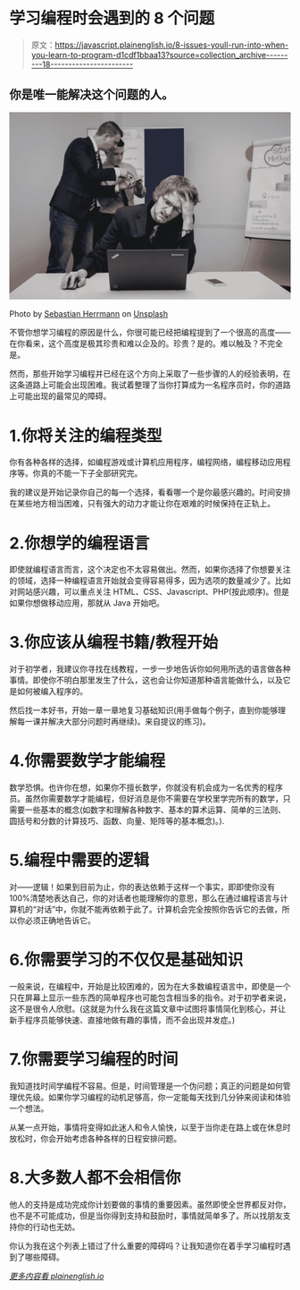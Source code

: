 # 学习编程时会遇到的 8 个问题

> 原文：<https://javascript.plainenglish.io/8-issues-youll-run-into-when-you-learn-to-program-d1cdf1bbaa13?source=collection_archive---------18----------------------->

## 你是唯一能解决这个问题的人。

![](img/a1fdad8d5a4e9b71ad5e521525af6108.png)

Photo by [Sebastian Herrmann](https://unsplash.com/@officestock?utm_source=medium&utm_medium=referral) on [Unsplash](https://unsplash.com?utm_source=medium&utm_medium=referral)

不管你想学习编程的原因是什么，你很可能已经把编程提到了一个很高的高度——在你看来，这个高度是极其珍贵和难以企及的。珍贵？是的。难以触及？不完全是。

然而，那些开始学习编程并已经在这个方向上采取了一些步骤的人的经验表明，在这条道路上可能会出现困难。我试着整理了当你打算成为一名程序员时，你的道路上可能出现的最常见的障碍。

# 1.你将关注的编程类型

你有各种各样的选择，如编程游戏或计算机应用程序，编程网络，编程移动应用程序等。你真的不能一下子全部研究完。

我的建议是开始记录你自己的每一个选择，看看哪一个是你最感兴趣的。时间安排在某些地方相当困难，只有强大的动力才能让你在艰难的时候保持在正轨上。

# 2.你想学的编程语言

即使就编程语言而言，这个决定也不太容易做出。然而，如果你选择了你想要关注的领域，选择一种编程语言开始就会变得容易得多，因为选项的数量减少了。比如对网站感兴趣，可以重点关注 HTML、CSS、Javascript、PHP(按此顺序)。但是如果你想做移动应用，那就从 Java 开始吧。

# 3.你应该从编程书籍/教程开始

对于初学者，我建议你寻找在线教程，一步一步地告诉你如何用所选的语言做各种事情。即使你不明白那里发生了什么，这也会让你知道那种语言能做什么，以及它是如何被编入程序的。

然后找一本好书，开始一章一章地复习基础知识(用手做每个例子，直到你能够理解每一课并解决大部分问题时再继续)。来自提议的练习)。

# 4.你需要数学才能编程

数学恐惧。也许你在想，如果你不擅长数学，你就没有机会成为一名优秀的程序员。虽然你需要数学才能编程，但好消息是你不需要在学校里学完所有的数学，只需要一些基本的概念(如数字和理解各种数字、基本的算术运算、简单的三法则、圆括号和分数的计算技巧、函数、向量、矩阵等的基本概念)。).

# 5.编程中需要的逻辑

对——逻辑！如果到目前为止，你的表达依赖于这样一个事实，即即使你没有 100%清楚地表达自己，你的对话者也能理解你的意思，那么在通过编程语言与计算机的“对话”中，你就不能再依赖于此了。计算机会完全按照你告诉它的去做，所以你必须正确地告诉它。

# 6.你需要学习的不仅仅是基础知识

一般来说，在编程中，开始是比较困难的，因为在大多数编程语言中，即使是一个只在屏幕上显示一些东西的简单程序也可能包含相当多的指令。对于初学者来说，这不是很令人欣慰。(这就是为什么我在这篇文章中试图将事情简化到核心，并让新手程序员能够快速、直接地做有趣的事情，而不会出现并发症。)

# 7.你需要学习编程的时间

我知道找时间学编程不容易。但是，时间管理是一个伪问题；真正的问题是如何管理优先级。如果你学习编程的动机足够高，你一定能每天找到几分钟来阅读和体验一个想法。

从某一点开始，事情将变得如此迷人和令人愉快，以至于当你走在路上或在休息时放松时，你会开始考虑各种各样的日程安排问题。

# 8.大多数人都不会相信你

他人的支持是成功完成你计划要做的事情的重要因素。虽然即使全世界都反对你，也不是不可能成功，但是当你得到支持和鼓励时，事情就简单多了。所以找朋友支持你的行动也无妨。

你认为我在这个列表上错过了什么重要的障碍吗？让我知道你在着手学习编程时遇到了哪些障碍。

[*更多内容看 plainenglish.io*](http://plainenglish.io/)